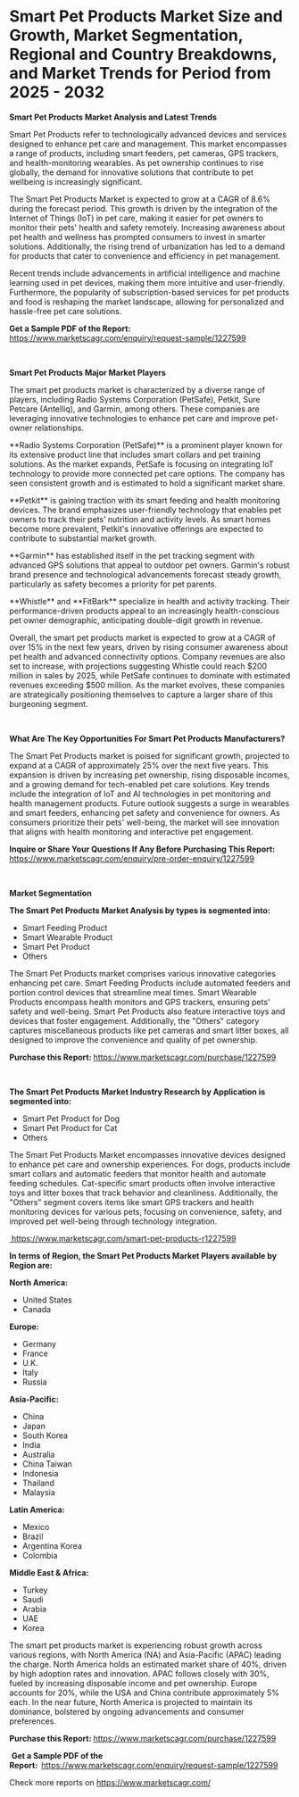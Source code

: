 <p><h1>Smart Pet Products Market Size and Growth, Market Segmentation, Regional and Country Breakdowns, and Market Trends for Period from 2025 -  2032</h1></p><p><strong>Smart Pet Products Market Analysis and Latest Trends</strong></p>
<p><p>Smart Pet Products refer to technologically advanced devices and services designed to enhance pet care and management. This market encompasses a range of products, including smart feeders, pet cameras, GPS trackers, and health-monitoring wearables. As pet ownership continues to rise globally, the demand for innovative solutions that contribute to pet wellbeing is increasingly significant. </p><p>The Smart Pet Products Market is expected to grow at a CAGR of 8.6% during the forecast period. This growth is driven by the integration of the Internet of Things (IoT) in pet care, making it easier for pet owners to monitor their pets' health and safety remotely. Increasing awareness about pet health and wellness has prompted consumers to invest in smarter solutions. Additionally, the rising trend of urbanization has led to a demand for products that cater to convenience and efficiency in pet management.</p><p>Recent trends include advancements in artificial intelligence and machine learning used in pet devices, making them more intuitive and user-friendly. Furthermore, the popularity of subscription-based services for pet products and food is reshaping the market landscape, allowing for personalized and hassle-free pet care solutions.</p></p>
<p><strong>Get a Sample PDF of the Report:&nbsp;</strong> <a href="https://www.marketscagr.com/enquiry/request-sample/1227599?utm_campaign=2236&utm_medium=2&utm_source=Github&utm_content=ia&utm_term=07022025&utm_id=smart-pet-products">https://www.marketscagr.com/enquiry/request-sample/1227599</a></p>
<p>&nbsp;</p>
<p><strong>Smart Pet Products Major Market Players</strong></p>
<p><p>The smart pet products market is characterized by a diverse range of players, including Radio Systems Corporation (PetSafe), Petkit, Sure Petcare (Antelliq), and Garmin, among others. These companies are leveraging innovative technologies to enhance pet care and improve pet-owner relationships.</p><p>**Radio Systems Corporation (PetSafe)** is a prominent player known for its extensive product line that includes smart collars and pet training solutions. As the market expands, PetSafe is focusing on integrating IoT technology to provide more connected pet care options. The company has seen consistent growth and is estimated to hold a significant market share.</p><p>**Petkit** is gaining traction with its smart feeding and health monitoring devices. The brand emphasizes user-friendly technology that enables pet owners to track their pets’ nutrition and activity levels. As smart homes become more prevalent, Petkit's innovative offerings are expected to contribute to substantial market growth.</p><p>**Garmin** has established itself in the pet tracking segment with advanced GPS solutions that appeal to outdoor pet owners. Garmin's robust brand presence and technological advancements forecast steady growth, particularly as safety becomes a priority for pet parents.</p><p>**Whistle** and **FitBark** specialize in health and activity tracking. Their performance-driven products appeal to an increasingly health-conscious pet owner demographic, anticipating double-digit growth in revenue.</p><p>Overall, the smart pet products market is expected to grow at a CAGR of over 15% in the next few years, driven by rising consumer awareness about pet health and advanced connectivity options. Company revenues are also set to increase, with projections suggesting Whistle could reach $200 million in sales by 2025, while PetSafe continues to dominate with estimated revenues exceeding $500 million. As the market evolves, these companies are strategically positioning themselves to capture a larger share of this burgeoning segment.</p></p>
<p>&nbsp;</p>
<p><strong>What Are The Key Opportunities For Smart Pet Products Manufacturers?</strong></p>
<p><p>The Smart Pet Products market is poised for significant growth, projected to expand at a CAGR of approximately 25% over the next five years. This expansion is driven by increasing pet ownership, rising disposable incomes, and a growing demand for tech-enabled pet care solutions. Key trends include the integration of IoT and AI technologies in pet monitoring and health management products. Future outlook suggests a surge in wearables and smart feeders, enhancing pet safety and convenience for owners. As consumers prioritize their pets' well-being, the market will see innovation that aligns with health monitoring and interactive pet engagement.</p></p>
<p><strong>Inquire or Share Your Questions If Any Before Purchasing This Report:</strong> <a href="https://www.marketscagr.com/enquiry/pre-order-enquiry/1227599?utm_campaign=2236&utm_medium=2&utm_source=Github&utm_content=ia&utm_term=07022025&utm_id=smart-pet-products">https://www.marketscagr.com/enquiry/pre-order-enquiry/1227599</a></p>
<p>&nbsp;</p>
<p><strong>Market Segmentation</strong></p>
<p><strong>The Smart Pet Products Market Analysis by types is segmented into:</strong></p>
<p><ul><li>Smart Feeding Product</li><li>Smart Wearable Product</li><li>Smart Pet Product</li><li>Others</li></ul></p>
<p><p>The Smart Pet Products market comprises various innovative categories enhancing pet care. Smart Feeding Products include automated feeders and portion control devices that streamline meal times. Smart Wearable Products encompass health monitors and GPS trackers, ensuring pets' safety and well-being. Smart Pet Products also feature interactive toys and devices that foster engagement. Additionally, the "Others" category captures miscellaneous products like pet cameras and smart litter boxes, all designed to improve the convenience and quality of pet ownership.</p></p>
<p><strong>Purchase this Report:&nbsp;</strong><a href="https://www.marketscagr.com/purchase/1227599?utm_campaign=2236&utm_medium=2&utm_source=Github&utm_content=ia&utm_term=07022025&utm_id=smart-pet-products">https://www.marketscagr.com/purchase/1227599</a></p>
<p>&nbsp;</p>
<p><strong>The Smart Pet Products Market Industry Research by Application is segmented into:</strong></p>
<p><ul><li>Smart Pet Product for Dog</li><li>Smart Pet Product for Cat</li><li>Others</li></ul></p>
<p><p>The Smart Pet Products Market encompasses innovative devices designed to enhance pet care and ownership experiences. For dogs, products include smart collars and automatic feeders that monitor health and automate feeding schedules. Cat-specific smart products often involve interactive toys and litter boxes that track behavior and cleanliness. Additionally, the "Others" segment covers items like smart GPS trackers and health monitoring devices for various pets, focusing on convenience, safety, and improved pet well-being through technology integration.</p></p>
<p><a href="https://www.marketscagr.com/smart-pet-products-r1227599?utm_campaign=2236&utm_medium=2&utm_source=Github&utm_content=ia&utm_term=07022025&utm_id=smart-pet-products">&nbsp;https://www.marketscagr.com/smart-pet-products-r1227599</a></p>
<p><strong>In terms of Region, the Smart Pet Products Market Players available by Region are:</strong></p>
<p>
    <p> <strong> North America: </strong>
        <ul>
            <li>United States</li>
            <li>Canada</li>
        </ul>
        </p> 
    <p> <strong> Europe: </strong>
        <ul>
            <li>Germany</li>
            <li>France</li>
            <li>U.K.</li>
            <li>Italy</li>
            <li>Russia</li>
        </ul>
        </p> 
    <p> <strong> Asia-Pacific: </strong>
        <ul>
            <li>China</li>
            <li>Japan</li>
            <li>South Korea</li>
            <li>India</li>
            <li>Australia</li>
            <li>China Taiwan</li>
            <li>Indonesia</li>
            <li>Thailand</li>
            <li>Malaysia</li>
        </ul>
        </p> 
    <p> <strong> Latin America: </strong>
        <ul>
            <li>Mexico</li>
            <li>Brazil</li>
            <li>Argentina Korea</li>
            <li>Colombia</li>
        </ul>
        </p> 
    <p> <strong> Middle East & Africa: </strong>
        <ul>
            <li>Turkey</li>
            <li>Saudi</li>
            <li>Arabia</li>
            <li>UAE</li>
            <li>Korea</li>
        </ul>
    </p>
    </p>
<p><p>The smart pet products market is experiencing robust growth across various regions, with North America (NA) and Asia-Pacific (APAC) leading the charge. North America holds an estimated market share of 40%, driven by high adoption rates and innovation. APAC follows closely with 30%, fueled by increasing disposable income and pet ownership. Europe accounts for 20%, while the USA and China contribute approximately 5% each. In the near future, North America is projected to maintain its dominance, bolstered by ongoing advancements and consumer preferences.</p></p>
<p><strong>Purchase this Report: </strong><a href="https://www.marketscagr.com/purchase/1227599?utm_campaign=2236&utm_medium=2&utm_source=Github&utm_content=ia&utm_term=07022025&utm_id=smart-pet-products">https://www.marketscagr.com/purchase/1227599</a></p>
<p>&nbsp;<strong>Get a Sample PDF of the Report:&nbsp;&nbsp;</strong><a href="https://www.marketscagr.com/enquiry/request-sample/1227599?utm_campaign=2236&utm_medium=2&utm_source=Github&utm_content=ia&utm_term=07022025&utm_id=smart-pet-products">https://www.marketscagr.com/enquiry/request-sample/1227599</a></p>
<p><strong></strong></p>
<p>Check more reports on <a href="https://www.marketscagr.com/?utm_campaign=2236&utm_medium=2&utm_source=Github&utm_content=ia&utm_term=07022025&utm_id=smart-pet-products">https://www.marketscagr.com/</a></p>